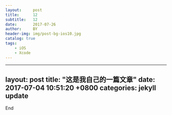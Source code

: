 ```yaml
---
layout:     post
title:      12
subtitle:   12
date:       2017-07-26
author:     BY
header-img: img/post-bg-ios10.jpg
catalog: true
tags:
    - iOS
    - Xcode
---
```

------
layout: post
title:  "这是我自己的一篇文章"
date:   2017-07-04 10:51:20 +0800
categories: jekyll update
---

End